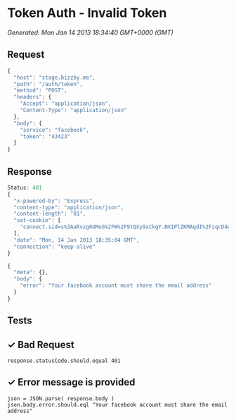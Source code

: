 # Token Auth - Invalid Token

*Generated: Mon Jan 14 2013 18:34:40 GMT+0000 (GMT)*
## Request
```javascript
{
  "host": "stage.bizzby.me",
  "path": "/auth/token",
  "method": "POST",
  "headers": {
    "Accept": "application/json",
    "Content-Type": "application/json"
  },
  "body": {
    "service": "facebook",
    "token": "43423"
  }
}
```

## Response
```javascript
Status: 401
{
  "x-powered-by": "Express",
  "content-type": "application/json",
  "content-length": "81",
  "set-cookie": [
    "connect.sid=s%3AaRvzg6UMoG%2FW%2F9tQXy9xCkgY.NXIPlZKMAqdI%2FzqcD4eUzPFCyYjjw2S8OZNM7XDbsEk; Path=/"
  ],
  "date": "Mon, 14 Jan 2013 18:35:04 GMT",
  "connection": "keep-alive"
}
```
```javascript
{
  "meta": {},
  "body": {
    "error": "Your facebook account must share the email address"
  }
}
```

## Tests

## ✓ Bad Request
```
response.statusCode.should.equal 401
```

## ✓ Error message is provided
```
json = JSON.parse( response.body )
json.body.error.should.eql "Your facebook account must share the email address"
```

